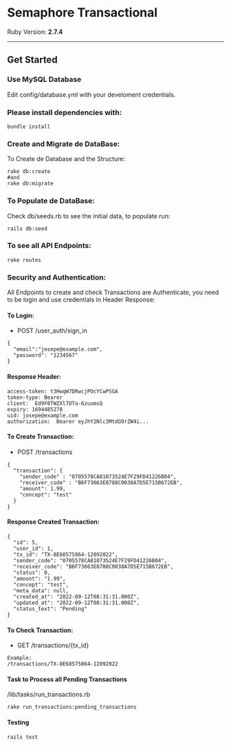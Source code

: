 # Semaphore Transactional
Ruby Version: **2.7.4**
<hr />

## Get Started
### Use MySQL Database
Edit config/database.yml with your develoment credentials.
### Please install dependencies with:
```
bundle install
```
### Create and Migrate de DataBase:
To Create de Database and the Structure:

```
rake db:create
#and
rake db:migrate
```

### To Populate de DataBase:
Check db/seeds.rb to see the initial data, to populate run:

```
rails db:seed
```

### To see all API Endpoints:
```
rake routes
```

### Security and Authentication:
All Endpoints to create and check Transactions are Authenticate,  you need to be login and use credentials in Header Response:

#### To Login:
* POST /user_auth/sign_in
```
{
  "email":"josepe@example.com",
  "password": "1234567"
}
```

#### Response Header:
```
access-token: t3HwqW7DRwcjPOcYCwPSGA
token-type: Bearer
client:  Ed9F0TWZXl7OTa-6zuumsQ
expiry: 1694485278
uid: josepe@example.com 
authorization:  Bearer eyJhY2Nlc3MtdG9rZW4i...
```

#### To Create Transaction:
* POST /transactions
```
{
  "transaction": {
    "sender_code" : "0705578CA81073524E7F29FD41226B04",
    "receiver_code" : "B6F73663E8788C0038A7D5E715B672EB",
    "amount": 1.99,
    "concept": "test"
  }
}
```
#### Response Created Transaction:
```
{
  "id": 5,
  "user_id": 1,
  "tx_id": "TX-8E68575864-12092022",
  "sender_code": "0705578CA81073524E7F29FD41226B04",
  "receiver_code": "B6F73663E8788C0038A7D5E715B672EB",
  "status": 0,
  "amount": "1.99",
  "concept": "test",
  "meta_data": null,
  "created_at": "2022-09-12T08:31:31.000Z",
  "updated_at": "2022-09-12T08:31:31.000Z",
  "status_text": "Pending"
}
```

#### To Check Transaction:
* GET /transactions/{tx_id}
```
Example:
/transactions/TX-8E68575864-12092022
```

#### Task to Process all Pending Transactions
/lib/tasks/run_transactions.rb
```
rake run_transactions:pending_transactions 
```

#### Testing
```
rails test
```

